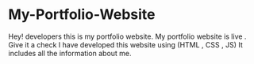 # My-Portfolio-Website
Hey! developers this is my portfolio website. My portfolio website is live . Give it a check
I have developed this website using (HTML , CSS , JS)
It includes all the information about me.


